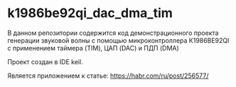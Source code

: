# k1986be92qi_dac_dma_tim

В данном репозитории содержится код демонстрационного проекта генерации звуковой волны с помощью микроконтроллера К1986ВЕ92QI с применением таймера (TIM), ЦАП (DAC) и ПДП (DMA)

Проект создан в IDE keil.

Является приложением к статье: https://habr.com/ru/post/256577/
